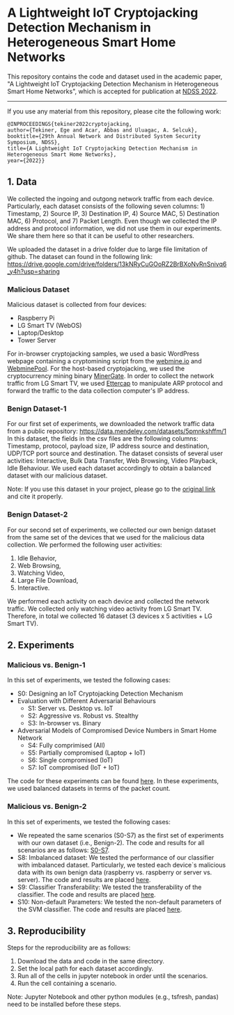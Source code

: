 # A Lightweight IoT Cryptojacking Detection Mechanism in Heterogeneous Smart Home Networks
This repository contains the code and dataset used in the academic paper, "A Lightweight IoT Cryptojacking Detection Mechanism in Heterogeneous Smart Home Networks", which is accepted for publication at [NDSS 2022](https://www.ndss-symposium.org/ndss2022/accepted-papers/).

------------------------------
If you use any material from this repository, please cite the following work:

```
@INPROCEEDINGS{tekiner2022cryptojacking,  
author={Tekiner, Ege and Acar, Abbas and Uluagac, A. Selcuk},  
booktitle={29th Annual Network and Distributed System Security Symposium, NDSS},   
title={A Lightweight IoT Cryptojacking Detection Mechanism in Heterogeneous Smart Home Networks},   
year={2022}}
```


## 1. Data
We collected the ingoing and outgong network traffic from each device. Particularly, each dataset consists of the following seven columns: 1) Timestamp, 2) Source IP, 3) Destination IP, 4) Source MAC, 5) Destination MAC, 6) Protocol, and 7) Packet Length. Even though we collected the IP address and protocol information, we did not use them in our experiments. We share them here so that it can be useful to other researchers. 

We uploaded the dataset in a drive folder due to large file limitation of github. The dataset can found in the following link: https://drive.google.com/drive/folders/13kNRyCuGOoRZ2BrBXoNvRnSnivq6_y4h?usp=sharing

### Malicious Dataset
Malicious dataset is collected from four devices:

- Raspberry Pi
- LG Smart TV (WebOS)
- Laptop/Desktop
- Tower Server

For in-browser cryptojacking samples, we used a basic WordPress webpage containing a cryptomining script from the [webmine.io](http://webmine.cz/) and [WebminePool](https://www.webminepool.com). For the host-based cryptojacking, we used the cryptocurrency mining binary [MinerGate](https://www.minergate.com). In order to collect the network traffic from LG Smart TV, we used [Ettercap](https://www.ettercap-project.org/) to manipulate ARP protocol and forward the traffic to the data collection computer's IP address. 

### Benign Dataset-1

For our first set of experiments, we downloaded the network traffic data from a public repository: https://data.mendeley.com/datasets/5pmnkshffm/1
In this dataset, the fields in the csv files are the following columns: Timestamp, protocol, payload size, IP address source and destination, UDP/TCP port source and destination. The dataset consists of several user activities: Interactive, Bulk Data Transfer, Web Browsing, Video Playback, Idle Behaviour.  We used each dataset accordingly to obtain a balanced dataset with our malicious dataset.  

Note: If you use this dataset in your project, please go to the [original link](https://data.mendeley.com/datasets/5pmnkshffm/1) and cite it properly. 


### Benign Dataset-2 

For our second set of experiments, we collected our own benign dataset from the same set of the devices that we used for the malicious data collection.  We performed the following user activities: 

1) Idle Behavior, 
2) Web Browsing, 
3) Watching Video, 
4) Large File Download,
5) Interactive. 

We performed each activity on each device and collected the network traffic. We collected only watching video activity from LG Smart TV. Therefore, in total we collected 16 dataset (3 devices x 5 activities + LG Smart TV). 

## 2. Experiments 

### Malicious vs. Benign-1 
In this set of experiments, we tested the following cases:

- S0: Designing an IoT Cryptojacking Detection Mechanism
- Evaluation with Different Adversarial Behaviours 
    - S1: Server vs. Desktop vs. IoT
    - S2: Aggressive vs. Robust vs. Stealthy
    - S3: In-browser vs. Binary
- Adversarial  Models  of  Compromised  Device  Numbers  in Smart Home Network
    - S4: Fully comprimised (All)
    - S5: Partially compromised (Laptop + IoT)
    - S6: Single compromised (IoT)
    - S7: IoT compromised (IoT + IoT)

The code for these experiments can be found [here](https://github.com/IoTcryptojacking/IoTCryptojacking/blob/main/Code/Malicious_vs_Benign_1%20(All%20Scenarios).ipynb). In these experiments, we used balanced datasets in terms of the packet count. 

### Malicious vs. Benign-2 
In this set of experiments, we tested the following cases:

- We repeated the same scenarios (S0-S7) as the first set of experiments with our own dataset (i.e., Benign-2). The code and results for all scenarios are as follows: [S0-S7](https://github.com/IoTcryptojacking/A_Lightweight_IoT_Cryptojacking_Detection_Mechanism_in_Heterogeneous_Smart_Home_Networks/blob/main/Code/Malicious_vs_Benign_2%20(All%20Scenarios).ipynb).
- S8: Imbalanced dataset: We tested the performance of our classifier with imbalanced dataset. Particularly, we tested each device`s malicious data with its own benign data (raspberry vs. raspberry or server vs. server). The code and results are placed [here](https://github.com/IoTcryptojacking/IoTCryptojacking/blob/main/Code/Imbalanced%20dataset%20experiments.ipynb).
- S9: Classifier Transferability: We tested the transferability of the classifier.  The code and results are placed [here](https://github.com/IoTcryptojacking/IoTCryptojacking/blob/main/Code/Transferability%20experiments.ipynb).
- S10: Non-default Parameters: We tested the non-default parameters of the SVM classifier.  The code and results are placed [here](https://github.com/IoTcryptojacking/IoTCryptojacking/blob/main/Code/Non-default%20parameters.ipynb).

## 3. Reproducibility

Steps for the reproducibility are as follows:

1. Download the data and code in the same directory. 
2. Set the local path for each dataset accordingly. 
3. Run all of the cells in jupyter notebook in order until the scenarios.
4. Run the cell containing a scenario.

Note: Jupyter Notebook and other python modules (e.g., tsfresh, pandas) need to be installed before these steps.


